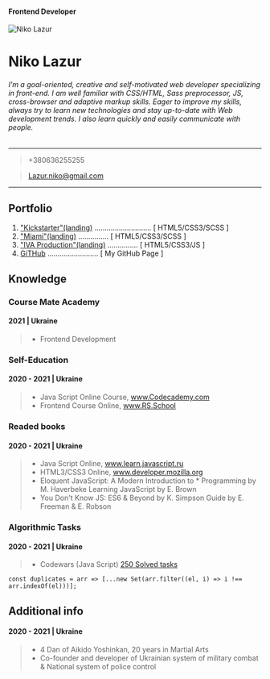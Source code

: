 #### Frontend Developer

![Niko Lazur](/assets/me.jpg)

# Niko Lazur

###### I’m a goal-oriented, creative and self-motivated web developer specializing in front-end. I am well familiar with CSS/HTML, Sass preprocessor, JS, cross-browser and adaptive markup skills. Eager to improve my skills, always try to learn new technologies and stay up-to-date with Web development trends. I also learn quickly and easily communicate with people.

---

> +380636255255

> Lazur.niko@gmail.com

---

## Portfolio

1. ["Kickstarter"(landing)](https://lazurniko.github.io/Kickstarter/) ............................ [ HTML5/CSS3/SCSS ]
2. ["Miami"(landing)](https://lazurniko.github.io/layout_miami/) ............... [ HTML5/CSS3/SCSS ]
3. ["IVA Production"(landing)](https://lazurniko.github.io/IVAproduction/) ............... [ HTML5/CSS3/JS ]
4. [GiTHub](https://github.com/LazurNiko) ......................... [ My GitHub Page ]


## Knowledge

### Course Mate Academy

#### 2021 | Ukraine
>* Frontend Development

### Self-Education

#### 2020 - 2021 | Ukraine
>* Java Script Online Course, www.Codecademy.com
>* Frontend Course Online, www.RS.School

### Readed books

#### 2020 - 2021 | Ukraine
>* Java Script Online, www.learn.javascript.ru
>* HTML3/CSS3 Online, www.developer.mozilla.org
>* Eloquent JavaScript: A Modern Introduction to * Programming by M. Haverbeke Learning JavaScript by E. Brown
>* You Don't Know JS: ES6 & Beyond by K. Simpson Guide by E. Freeman & E. Robson

### Algorithmic Tasks

#### 2020 - 2021 | Ukraine
>* Codewars (Java Script) [250 Solved tasks](https://www.codewars.com/users/Niko%20Lazur/badges/large)

```const duplicates = arr => [...new Set(arr.filter((el, i) => i !== arr.indexOf(el)))];```


## Additional info

#### 2020 - 2021 | Ukraine
>* 4 Dan of Aikido Yoshinkan, 20 years in Martial Arts
>* Co-founder and developer of Ukrainian system of military combat & National system of police control

